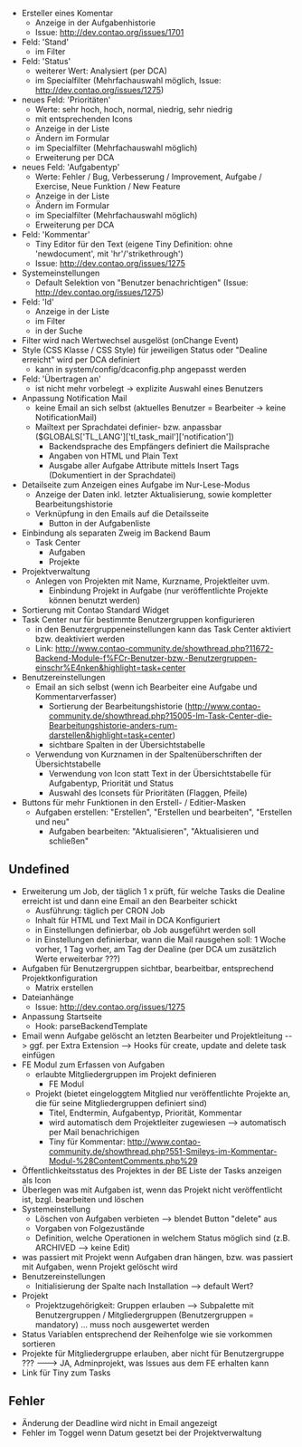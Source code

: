 * Ersteller eines Komentar
	- Anzeige in der Aufgabenhistorie
	- Issue: http://dev.contao.org/issues/1701
* Feld: 'Stand'
	- im Filter
* Feld: 'Status'
	- weiterer Wert: Analysiert (per DCA)
	- im Specialfilter (Mehrfachauswahl möglich, Issue: http://dev.contao.org/issues/1275)
* neues Feld: 'Prioritäten'
	- Werte: sehr hoch, hoch, normal, niedrig, sehr niedrig
	- mit entsprechenden Icons
	- Anzeige in der Liste
	- Ändern im Formular
	- im Specialfilter (Mehrfachauswahl möglich)
	- Erweiterung per DCA
* neues Feld: 'Aufgabentyp'
	- Werte: Fehler / Bug, Verbesserung / Improvement, Aufgabe / Exercise, Neue Funktion / New Feature
	- Anzeige in der Liste
	- Ändern im Formular
	- im Specialfilter (Mehrfachauswahl möglich)
	- Erweiterung per DCA
* Feld: 'Kommentar'
	- Tiny Editor für den Text (eigene Tiny Definition: ohne 'newdocument', mit 'hr'/'strikethrough')
	- Issue: http://dev.contao.org/issues/1275
* Systemeinstellungen
	- Default Selektion von "Benutzer benachrichtigen" (Issue: http://dev.contao.org/issues/1275)
* Feld: 'Id'
	- Anzeige in der Liste
	- im Filter
	- in der Suche
* Filter wird nach Wertwechsel ausgelöst (onChange Event)
* Style (CSS Klasse / CSS Style) für jeweiligen Status oder "Dealine erreicht" wird per DCA definiert
  - kann in system/config/dcaconfig.php angepasst werden
* Feld: 'Übertragen an'
	- ist nicht mehr vorbelegt -> explizite Auswahl eines Benutzers
* Anpassung Notification Mail
  - keine Email an sich selbst (aktuelles Benutzer = Bearbeiter -> keine NotificationMail)
  - Mailtext per Sprachdatei definier- bzw. anpassbar ($GLOBALS['TL_LANG']['tl_task_mail']['notification'])
	- Backendsprache des Empfängers definiert die Mailsprache
	- Angaben von HTML und Plain Text
	- Ausgabe aller Aufgabe Attribute mittels Insert Tags (Dokumentiert in der Sprachdatei)
* Detailseite zum Anzeigen eines Aufgabe im Nur-Lese-Modus
  - Anzeige der Daten inkl. letzter Aktualisierung, sowie kompletter Bearbeitungshistorie
  - Verknüpfung in den Emails auf die Detailsseite
	- Button in der Aufgabenliste
* Einbindung als separaten Zweig im Backend Baum
	- Task Center
		- Aufgaben
		- Projekte
* Projektverwaltung
  - Anlegen von Projekten mit Name, Kurzname, Projektleiter uvm.
	- Einbindung Projekt in Aufgabe (nur veröffentlichte Projekte können benutzt werden)
* Sortierung mit Contao Standard Widget
* Task Center nur für bestimmte Benutzergruppen konfigurieren
	- in den Benutzergruppeneinstellungen kann das Task Center aktiviert bzw. deaktiviert werden
	- Link: http://www.contao-community.de/showthread.php?11672-Backend-Module-f%FCr-Benutzer-bzw.-Benutzergruppen-einschr%E4nken&highlight=task+center
* Benutzereinstellungen
  - Email an sich selbst (wenn ich Bearbeiter eine Aufgabe und Kommentarverfasser)
	- Sortierung der Bearbeitungshistorie (http://www.contao-community.de/showthread.php?15005-Im-Task-Center-die-Bearbeitungshistorie-anders-rum-darstellen&highlight=task+center)
	- sichtbare Spalten in der Übersichtstabelle
  - Verwendung von Kurznamen in der Spaltenüberschriften der Übersichtstabelle
	- Verwendung von Icon statt Text in der Übersichtstabelle für Aufgabentyp, Priorität und Status
	- Auswahl des Iconsets für Prioritäten (Flaggen, Pfeile)
* Buttons für mehr Funktionen in den Erstell- / Editier-Masken
  - Aufgaben erstellen: "Erstellen", "Erstellen und bearbeiten", "Erstellen und neu"
	- Aufgaben bearbeiten: "Aktualisieren", "Aktualisieren und schließen"

Undefined
---------

- Erweiterung um Job, der täglich 1 x prüft, für welche Tasks die Dealine erreicht ist und dann eine Email an den Bearbeiter schickt
	- Ausführung: täglich per CRON Job
	- Inhalt für HTML und Text Mail in DCA Konfiguriert
	- in Einstellungen definierbar, ob Job ausgeführt werden soll
	- in Einstellungen definierbar, wann die Mail rausgehen soll: 1 Woche vorher, 1 Tag vorher, am Tag der Dealine (per DCA um zusätzlich Werte erweiterbar ???)
- Aufgaben für Benutzergruppen sichtbar, bearbeitbar, entsprechend Projektkonfiguration
  - Matrix erstellen
- Dateianhänge
	- Issue: http://dev.contao.org/issues/1275
- Anpassung Startseite
  - Hook: parseBackendTemplate 
- Email wenn Aufgabe gelöscht an letzten Bearbeiter und Projektleitung --> ggf. per Extra Extension --> Hooks für create, update and delete task einfügen
- FE Modul zum Erfassen von Aufgaben
  - erlaubte Mitgliedergruppen im Projekt definieren
	- FE Modul
   - Projekt (bietet eingeloggtem Mitglied nur veröffentlichte Projekte an, die für seine Mitgliedergruppen definiert sind)
	 - Titel, Endtermin, Aufgabentyp, Priorität, Kommentar
	 - wird automatisch dem Projektleiter zugewiesen --> automatisch per Mail benachrichigen
	 - Tiny für Kommentar: http://www.contao-community.de/showthread.php?551-Smileys-im-Kommentar-Modul-%28ContentComments.php%29
- Öffentlichkeitsstatus des Projektes in der BE Liste der Tasks anzeigen als Icon
- Überlegen was mit Aufgaben ist, wenn das Projekt nicht veröffentlicht ist, bzgl. bearbeiten und löschen
- Systemeinstellung
	- Löschen von Aufgaben verbieten --> blendet Button "delete" aus
	- Vorgaben von Folgezustände
	- Definition, welche Operationen in welchem Status möglich sind (z.B. ARCHIVED --> keine Edit)
- was passiert mit Projekt wenn Aufgaben dran hängen, bzw. was passiert mit Aufgaben, wenn Projekt gelöscht wird
- Benutzereinstellungen
	- Initialisierung der Spalte nach Installation --> default Wert?
- Projekt
  - Projektzugehörigkeit: Gruppen erlauben --> Subpalette mit Benutzergruppen / Mitgliedergruppen (Benutzergruppen = mandatory) ... muss noch ausgewertet werden
- Status Variablen entsprechend der Reihenfolge wie sie vorkommen sortieren
- Projekte für Mitgliedergruppe erlauben, aber nicht für Benutzergruppe ??? ---> JA, Adminprojekt, was Issues aus dem FE erhalten kann
- Link für Tiny zum Tasks

Fehler
------

- Änderung der Deadline wird nicht in Email angezeigt
- Fehler im Toggel wenn Datum gesetzt bei der Projektverwaltung